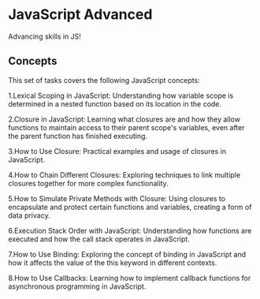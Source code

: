 # JavaScript Advanced

Advancing skills in JS!

## Concepts

This set of tasks covers the following JavaScript concepts:

1.Lexical Scoping in JavaScript: Understanding how variable scope is determined in a nested function based on its location in the code.

2.Closure in JavaScript: Learning what closures are and how they allow functions to maintain access to their parent scope's variables, even after the parent function has finished executing.

3.How to Use Closure: Practical examples and usage of closures in JavaScript.

4.How to Chain Different Closures: Exploring techniques to link multiple closures together for more complex functionality.

5.How to Simulate Private Methods with Closure: Using closures to encapsulate and protect certain functions and variables, creating a form of data privacy.

6.Execution Stack Order with JavaScript: Understanding how functions are executed and how the call stack operates in JavaScript.

7.How to Use Binding: Exploring the concept of binding in JavaScript and how it affects the value of the this keyword in different contexts.

8.How to Use Callbacks: Learning how to implement callback functions for asynchronous programming in JavaScript.
